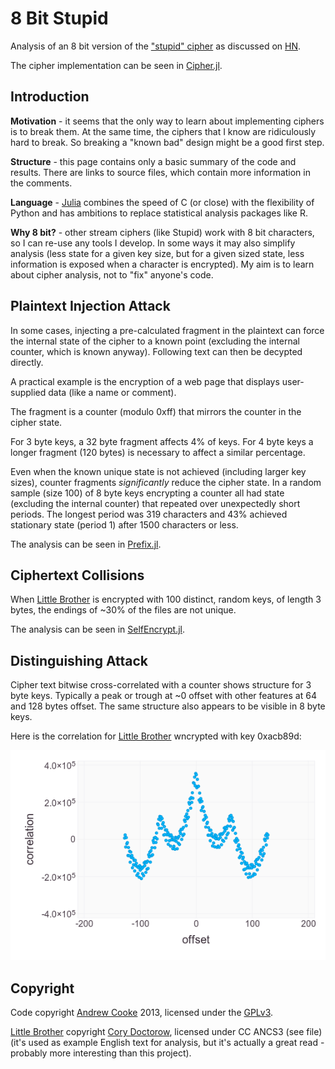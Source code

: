 # 8 Bit Stupid

Analysis of an 8 bit version of the ["stupid"
cipher](http://news.quelsolaar.com/#comments101) as discussed on
[HN](https://news.ycombinator.com/item?id=6616438).

The cipher implementation can be seen in [Cipher.jl](src/Cipher.jl).

## Introduction

**Motivation** - it seems that the only way to learn about
implementing ciphers is to break them.  At the same time, the ciphers
that I know are ridiculously hard to break.  So breaking a "known bad"
design might be a good first step.

**Structure** - this page contains only a basic summary of the code
and results.  There are links to source files, which contain more
information in the comments.

**Language** - [Julia](http://julialang.org/) combines the speed of C
(or close) with the flexibility of Python and has ambitions to replace
statistical analysis packages like R.

**Why 8 bit?** - other stream ciphers (like Stupid) work with 8 bit
characters, so I can re-use any tools I develop.  In some ways it may
also simplify analysis (less state for a given key size, but for a
given sized state, less information is exposed when a character is
encrypted).  My aim is to learn about cipher analysis, not to "fix"
anyone's code.

## Plaintext Injection Attack

In some cases, injecting a pre-calculated fragment in the plaintext
can force the internal state of the cipher to a known point (excluding
the internal counter, which is known anyway).  Following text can then
be decypted directly.

A practical example is the encryption of a web page that displays
user-supplied data (like a name or comment).

The fragment is a counter (modulo 0xff) that mirrors the counter in
the cipher state.

For 3 byte keys, a 32 byte fragment affects 4% of keys.  For 4 byte
keys a longer fragment (120 bytes) is necessary to affect a similar
percentage.

Even when the known unique state is not achieved (including larger key
sizes), counter fragments *significantly* reduce the cipher state.  In
a random sample (size 100) of 8 byte keys encrypting a counter all had
state (excluding the internal counter) that repeated over unexpectedly
short periods.  The longest period was 319 characters and 43% achieved
stationary state (period 1) after 1500 characters or less.

The analysis can be seen in [Prefix.jl](src/Prefix.jl).

## Ciphertext Collisions

When [Little Brother](little-brother.txt) is encrypted with 100
distinct, random keys, of length 3 bytes, the endings of ~30% of the
files are not unique.

The analysis can be seen in [SelfEncrypt.jl](src/SelfEncrypt.jl).

## Distinguishing Attack

Cipher text bitwise cross-correlated with a counter shows structure
for 3 byte keys.  Typically a peak or trough at ~0 offset with other
features at 64 and 128 bytes offset.  The same structure also appears
to be visible in 8 byte keys.

Here is the correlation for [Little Brother](little-brother.txt)
wncrypted with key 0xacb89d:

![correlation for 3 byte key](bit-correlation-3-acb89d.png)

## Copyright

Code copyright [Andrew Cooke](mailto:andrew@acooke.org) 2013, licensed
under the [GPLv3](LICENSE.md).

[Little Brother](little-brother.txt) copyright [Cory
Doctorow](mailto:doctorow@craphound.com), licensed under CC ANCS3 (see
file) (it's used as example English text for analysis, but it's
actually a great read - probably more interesting than this project).
